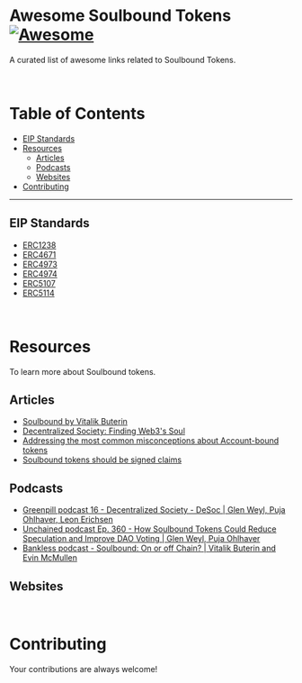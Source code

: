 # Awesome Soulbound Tokens [![Awesome](https://cdn.rawgit.com/sindresorhus/awesome/d7305f38d29fed78fa85652e3a63e154dd8e8829/media/badge.svg)](https://github.com/sindresorhus/awesome)

A curated list of awesome links related to Soulbound Tokens.

<br />

# Table of Contents

- [EIP Standards](#eipstandards)
- [Resources](#resources)
  - [Articles](#articles)
  - [Podcasts](#podcasts)
  - [Websites](#websites)
- [Contributing](#contributing)

---

## EIP Standards

- [ERC1238](https://github.com/ethereum/EIPs/issues/1238)
- [ERC4671](https://eips.ethereum.org/EIPS/eip-4671)
- [ERC4973](https://eips.ethereum.org/EIPS/eip-4973)
- [ERC4974](https://github.com/ethereum/EIPs/blob/master/EIPS/eip-4974.md)
- [ERC5107](https://github.com/ethereum/EIPs/pull/5107)
- [ERC5114](https://github.com/ethereum/EIPs/pull/5114)

<br />

# Resources

To learn more about Soulbound tokens.

## Articles
- [Soulbound by Vitalik Buterin](https://vitalik.ca/general/2022/01/26/soulbound.html)
- [Decentralized Society: Finding Web3's Soul](https://papers.ssrn.com/sol3/papers.cfm?abstract_id=4105763)
- [Addressing the most common misconceptions about Account-bound tokens](https://timdaub.github.io/2022/05/30/addressing-the-most-common-misconceptions-about-account-bound-tokens/)
- [Soulbound tokens should be signed claims](https://katelynsills.com/blockchain/soulbound-tokens/)

## Podcasts
- [Greenpill podcast 16 - Decentralized Society - DeSoc | Glen Weyl, Puja Ohlhaver, Leon Erichsen](https://podcasts.apple.com/us/podcast/16-decentralized-society-desoc-glen-weyl-puja-ohlhaver/id1609313639?i=1000564942612)
- [Unchained podcast Ep. 360 - How Soulbound Tokens Could Reduce Speculation and Improve DAO Voting | Glen Weyl, Puja Ohlhaver](https://unchainedpodcast.com/how-soul-bound-tokens-could-reduce-speculation-and-improve-dao-voting-ep-360/)
- [Bankless podcast - Soulbound: On or off Chain? | Vitalik Buterin and Evin McMullen](http://podcast.banklesshq.com/soulbound-on-or-off-chain-vitalik-buterin-and-evin-mcmullen)

## Websites

<br />

# Contributing

Your contributions are always welcome!
